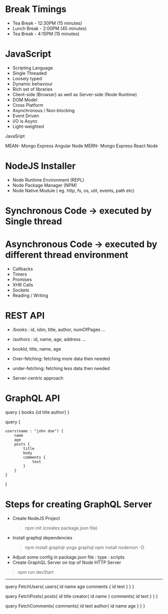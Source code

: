 # Break Timings

- Tea Break - 12:30PM (15 minutes)
- Lunch Break - 2:00PM (45 minutes)
- Tea Break - 4:15PM (15 minutes)

# JavaScript

- Scripting Language
- Single Threaded
- Loosely typed
- Dynamic behaviour
- Rich set of libraries
- Client-side (Browser) as well as Server-side (Node Runtime)
- DOM Model
- Cross Platform
- Asynchronous / Non-blocking
- Event Driven
- I/O is Async
- Light-weighted

JavaSript

MEAN- Mongo Express Angular Node
MERN- Mongo Express React Node

# NodeJS Installer

- Node Runtime Environment (REPL)
- Node Package Manager (NPM)
- Node Native Module ( eg. http, fs, os, util, events, path etc)

# Synchronous Code -> executed by Single thread

# Asynchronous Code -> executed by different thread environment

- Callbacks
- Timers
- Promises
- XHR Calls
- Sockets
- Reading / Writing

# REST API

- /books : id, isbn, title, author, numOfPages ...
- /authors : id, name, age, address ...

- bookId, title, name, age

- Over-fetching: fetching more data then needed
- under-fetching: fetching less data then needed
- Server-centric approach

# GraphQL API

query {
books {id title author}
}

query {

    users(name : "john doe") {
        name
        age
        posts {
            title
            body
            comments {
                text
            }
        }
    }

}

# Steps for creating GraphQL Server

- Create NodeJS Project
  > npm init (creates package.json file)
- Install graphql dependencies
  > npm install graphql-yoga graphql
  > npm install nodemon -D
- Adjust some config in package.json file
  : type
  : scripts
- Create GraphQL Server on top of Node HTTP Server

> npm run devStart

---

query FetchUsers{
users{
id
name
age
comments
{
id
text
}
}
}

query FetchPosts{
posts{
id
title
creator{
id
name
}
comments{
id
text
}
}
}

query FetchComments{
comments{
id
text
author{
id
name
age
}
}
}
